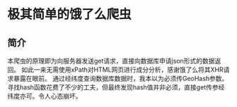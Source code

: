 极其简单的饿了么爬虫
==========

简介
---

本爬虫的原理即为向服务器发送get请求，直接向数据库申请json形式的数据返回。
如此一来无需使用xPath对HTML网页进行成分分析，感谢饿了么将其XHR请求暴露在眼前。
通过经纬度查询数据库数据时，我本以为必须传GeoHash参数。寻找hash函数花费了不少的工夫，但最终发现hash值并非必须，直接get传参经纬度亦可。令人心态崩坏。
